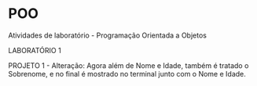 # POO

Atividades de laboratório - Programação Orientada a Objetos

LABORATÓRIO 1

PROJETO 1 - Alteração: Agora além de Nome e Idade, também é tratado o Sobrenome, e no final é mostrado no terminal junto com o Nome e Idade.